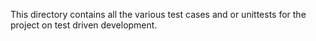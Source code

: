 This directory contains all the various test cases and or unittests for the project on test driven development.
